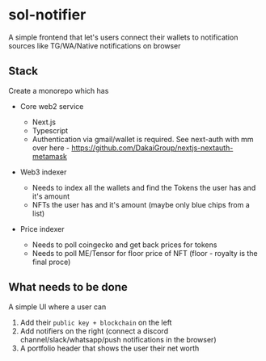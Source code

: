 # sol-notifier

A simple frontend that let's users connect their wallets to notification sources like TG/WA/Native notifications on browser

## Stack

Create a monorepo which has

- Core web2 service

  - Next.js
  - Typescript
  - Authentication via gmail/wallet is required. See next-auth with mm over here - https://github.com/DakaiGroup/nextjs-nextauth-metamask

- Web3 indexer

  - Needs to index all the wallets and find the Tokens the user has and it's amount
  - NFTs the user has and it's amount (maybe only blue chips from a list)

- Price indexer
  - Needs to poll coingecko and get back prices for tokens
  - Needs to poll ME/Tensor for floor price of NFT (floor - royalty is the final proce)

## What needs to be done

A simple UI where a user can

1. Add their `public key + blockchain` on the left
2. Add notifiers on the right (connect a discord channel/slack/whatsapp/push notifications in the browser)
3. A portfolio header that shows the user their net worth
